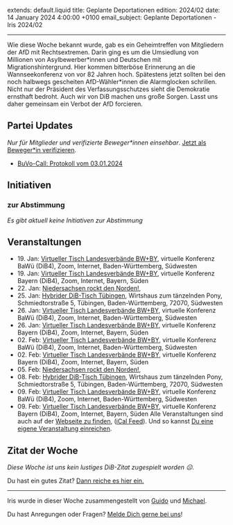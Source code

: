
extends: default.liquid
title: Geplante Deportationen
edition: 2024/02
date: 14 January 2024 4:00:00 +0100
email_subject: Geplante Deportationen - Iris 2024/02

---
Wie diese Woche bekannt wurde, gab es ein Geheimtreffen von Mitgliedern der AfD mit Rechtsextremen. Darin ging es um die Umsiedlung von Millionen von Asylbewerber\*innen und Deutschen mit Migrationshintergrund.
Hier kommen bitterböse Erinnerung an die Wannseekonferenz von vor 82 Jahren hoch. Spätestens jetzt sollten bei den noch halbwegs gescheiten AfD-Wähler\*innen die Alarmglocken schrillen.
Nicht nur der Präsident des Verfassungsschutzes sieht die Demokratie ernsthaft bedroht. Auch wir von DiB machen uns große Sorgen. Lasst uns daher gemeinsam ein Verbot der AfD forcieren.



## Partei Updates

_Nur für Mitglieder und verifizierte Beweger\*innen einsehbar_. [Jetzt als Beweger\*in verifizieren](https://dib.de/bewegerin-werden/).

 - [BuVo-Call: Protokoll vom 03.01.2024](https://marktplatz.dib.de/t/buvo-call-protokoll-vom-03-01-2024/40180)

## Initiativen

### zur Abstimmung
_Es gibt aktuell keine Initiativen zur Abstimmung_

## Veranstaltungen

 - 19.&nbsp;Jan: [Virtueller Tisch Landesverbände BW+BY](https://dib.de/events/virtueller-tisch-landesverbaende-bwby-3-2024-01-19/), virtuelle Konferenz BaWü (DiB4), Zoom, Internet, Baden-Württemberg, Südwesten
 - 19.&nbsp;Jan: [Virtueller Tisch Landesverbände BW+BY](https://dib.de/events/virtueller-tisch-landesverbaende-bwby-2-2024-01-19/), virtuelle Konferenz Bayern (DiB4), Zoom, Internet, Bayern, Süden
 - 22.&nbsp;Jan: [Niedersachsen rockt den Norden!](https://dib.de/events/niedersachsen-call-2024-01-22/), 
 - 25.&nbsp;Jan: [Hybrider DiB-Tisch Tübingen](https://dib.de/events/virtueller-tisch-tuebingen-2024-01-25/), Wirtshaus zum tänzelnden Pony, Schmiedtorstraße 5, Tübingen, Baden-Württemberg, 72070, Südwesten
 - 26.&nbsp;Jan: [Virtueller Tisch Landesverbände BW+BY](https://dib.de/events/virtueller-tisch-landesverbaende-bwby-3-2024-01-26/), virtuelle Konferenz BaWü (DiB4), Zoom, Internet, Baden-Württemberg, Südwesten
 - 26.&nbsp;Jan: [Virtueller Tisch Landesverbände BW+BY](https://dib.de/events/virtueller-tisch-landesverbaende-bwby-2-2024-01-26/), virtuelle Konferenz Bayern (DiB4), Zoom, Internet, Bayern, Süden
 - 02.&nbsp;Feb: [Virtueller Tisch Landesverbände BW+BY](https://dib.de/events/virtueller-tisch-landesverbaende-bwby-3-2024-02-02/), virtuelle Konferenz BaWü (DiB4), Zoom, Internet, Baden-Württemberg, Südwesten
 - 02.&nbsp;Feb: [Virtueller Tisch Landesverbände BW+BY](https://dib.de/events/virtueller-tisch-landesverbaende-bwby-2-2024-02-02/), virtuelle Konferenz Bayern (DiB4), Zoom, Internet, Bayern, Süden
 - 05.&nbsp;Feb: [Niedersachsen rockt den Norden!](https://dib.de/events/niedersachsen-call-2024-02-05/), 
 - 08.&nbsp;Feb: [Hybrider DiB-Tisch Tübingen](https://dib.de/events/virtueller-tisch-tuebingen-2024-02-08/), Wirtshaus zum tänzelnden Pony, Schmiedtorstraße 5, Tübingen, Baden-Württemberg, 72070, Südwesten
 - 09.&nbsp;Feb: [Virtueller Tisch Landesverbände BW+BY](https://dib.de/events/virtueller-tisch-landesverbaende-bwby-3-2024-02-09/), virtuelle Konferenz BaWü (DiB4), Zoom, Internet, Baden-Württemberg, Südwesten
 - 09.&nbsp;Feb: [Virtueller Tisch Landesverbände BW+BY](https://dib.de/events/virtueller-tisch-landesverbaende-bwby-2-2024-02-09/), virtuelle Konferenz Bayern (DiB4), Zoom, Internet, Bayern, Süden
Alle Veranstaltungen sind auch auf der [Webseite zu finden](https://dib.de/veranstaltungen/), ([iCal Feed](https://dib.de/?ical=1)). Und so kannst [Du eine eigene Veranstaltung einreichen](https://marktplatz.dib.de/t/eine-veranstaltung-auf-der-webseite-einreichen/21379).


## Zitat der Woche
_Diese Woche ist uns kein lustiges DiB-Zitat zugespielt worden ☹._

Du hast ein gutes Zitat? [Dann reiche es hier ein.](https://marktplatz.dib.de/t/fortsetzung-lustige-dib-zitate/24431)


---

Iris wurde in dieser Woche zusammengestellt von [Guido](https://marktplatz.dib.de/u/Guido/) und [Michael](https://marktplatz.dib.de/u/MichaelVoss/).

Du hast Anregungen oder Fragen? [Melde Dich gerne bei uns](https://marktplatz.dib.de/t/neu-iris-die-woechtliche-zusammenfasssung-zum-sonntagsbrunch/10990)!

